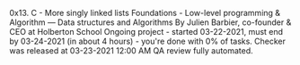 0x13. C - More singly linked lists
 Foundations - Low-level programming & Algorithm ― Data structures and Algorithms
 By Julien Barbier, co-founder & CEO at Holberton School
 Ongoing project - started 03-22-2021, must end by 03-24-2021 (in about 4 hours) - you're done with 0% of tasks.
 Checker was released at 03-23-2021 12:00 AM
 QA review fully automated.